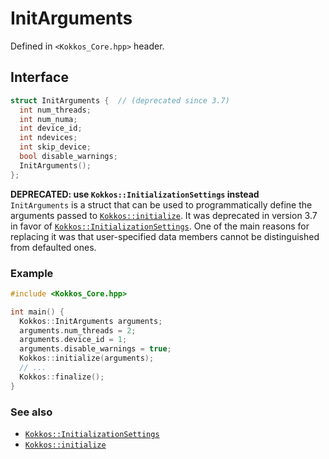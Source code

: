 # InitArguments

Defined in `<Kokkos_Core.hpp>` header.

## Interface
```C++
struct InitArguments {  // (deprecated since 3.7)
  int num_threads;
  int num_numa;
  int device_id;
  int ndevices;
  int skip_device;
  bool disable_warnings;
  InitArguments();
};
```

**DEPRECATED: use `Kokkos::InitializationSettings` instead**  
`InitArguments` is a struct that can be used to programmatically define the
arguments passed to [`Kokkos::initialize`](initialize).  It was deprecated in
version 3.7 in favor of
[`Kokkos::InitializationSettings`](InitializationSettings).
One of the main reasons for replacing it was that user-specified data members
cannot be distinguished from defaulted ones.


### Example
```C++
#include <Kokkos_Core.hpp>

int main() {
  Kokkos::InitArguments arguments;
  arguments.num_threads = 2;
  arguments.device_id = 1;
  arguments.disable_warnings = true;
  Kokkos::initialize(arguments);
  // ...
  Kokkos::finalize();
}
```

### See also
* [`Kokkos::InitializationSettings`](InitializationSettings)
* [`Kokkos::initialize`](initialize)
